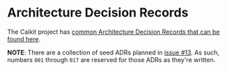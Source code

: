 # Architecture Decision Records

The Caikit project has [common Architecture Decision Records that can be found here](https://github.com/caikit/community/blob/main/adrs/README.md).

**NOTE**: There are a collection of seed ADRs planned in [issue #13](https://github.com/caikit/caikit/issues/13#issuecomment-1513403971). As such, numbers `001` through `017` are reserved for those ADRs as they're written.